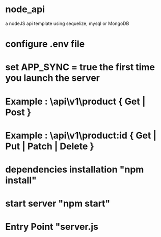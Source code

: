 # node_api
a nodeJS api template using sequelize, mysql or MongoDB

# configure .env file
# set APP_SYNC = true the first time you launch the server

# Example : \api\v1\product { Get | Post }
# Example : \api\v1\product\:id { Get | Put | Patch | Delete }
# dependencies installation "npm install"

# start server "npm start"
# Entry Point "server.js
